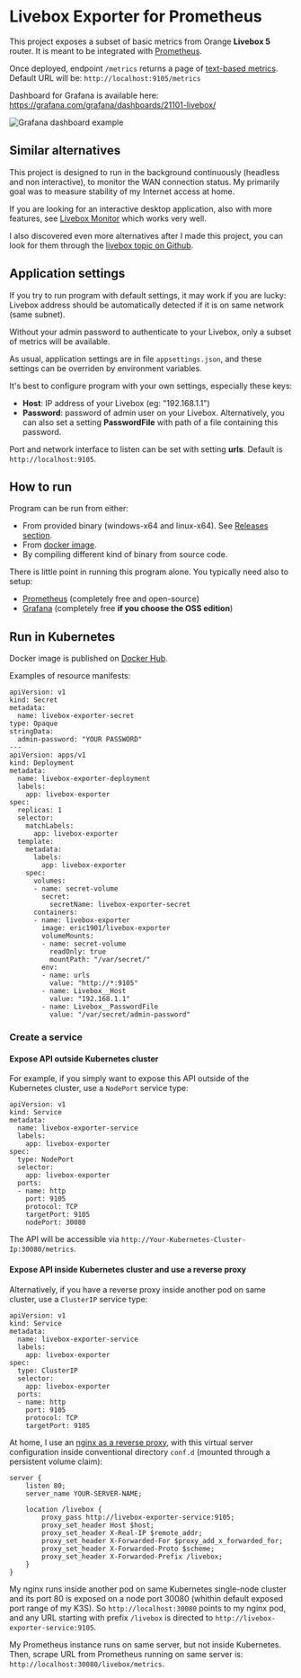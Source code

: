# Livebox Exporter for Prometheus

This project exposes a subset of basic metrics from Orange **Livebox 5** router.
It is meant to be integrated with [Prometheus](https://prometheus.io/docs/instrumenting/exporters/).

Once deployed, endpoint `/metrics` returns a page of [text-based metrics](https://prometheus.io/docs/instrumenting/exposition_formats/#text-based-format/). Default URL will be: `http://localhost:9105/metrics`

Dashboard for Grafana is available here: https://grafana.com/grafana/dashboards/21101-livebox/

![Grafana dashboard example](graphics/grafana-dashboard-sample.png)

## Similar alternatives

This project is designed to run in the background continuously (headless and non interactive), to monitor the WAN connection status. My primarily goal was to measure stability of my Internet access at home.

If you are looking for an interactive desktop application, also with more features, see [Livebox Monitor](https://github.com/p-dor/LiveboxMonitor) which works very well.

I also discovered even more alternatives after I made this project, you can look for them through the [livebox topic on Github](https://github.com/topics/livebox).

## Application settings

If you try to run program with default settings, it may work if you are lucky: Livebox address should be automatically detected if it is on same network (same subnet). 

Without your admin password to authenticate to your Livebox, only a subset of metrics will be available.

As usual, application settings are in file `appsettings.json`, and these settings can be overriden by environment variables.

It's best to configure program with your own settings, especially these keys:

- **Host**: IP address of your Livebox (eg: "192.168.1.1")
- **Password**: password of admin user on your Livebox. Alternatively, you can also set a setting **PasswordFile** with path of a file containing this password.

Port and network interface to listen can be set with setting **urls**. Default is `http://localhost:9105`.

## How to run

Program can be run from either:

- From provided binary (windows-x64 and linux-x64). See [Releases section](https://github.com/eric-b/livebox-exporter/releases/latest).
- From [docker image](https://hub.docker.com/r/eric1901/livebox-exporter).
- By compiling different kind of binary from source code.

There is little point in running this program alone. You typically need also to setup:

- [Prometheus](https://prometheus.io/) (completely free and open-source)
- [Grafana](https://grafana.com/docs/grafana/latest/setup-grafana/installation/) (completely free **if you choose the OSS edition**)

## Run in Kubernetes

Docker image is published on [Docker Hub](https://hub.docker.com/r/eric1901/livebox-exporter).

Examples of resource manifests:

```
apiVersion: v1
kind: Secret
metadata:
  name: livebox-exporter-secret
type: Opaque
stringData:
  admin-password: "YOUR PASSWORD"
---
apiVersion: apps/v1
kind: Deployment
metadata:
  name: livebox-exporter-deployment
  labels:
    app: livebox-exporter
spec:
  replicas: 1
  selector:
    matchLabels:
      app: livebox-exporter
  template:
    metadata:
      labels:
        app: livebox-exporter
    spec:
      volumes:
      - name: secret-volume
        secret:
          secretName: livebox-exporter-secret
      containers:
      - name: livebox-exporter
        image: eric1901/livebox-exporter
        volumeMounts:
        - name: secret-volume
          readOnly: true
          mountPath: "/var/secret/"
        env:
        - name: urls
          value: "http://*:9105"
        - name: Livebox__Host
          value: "192.168.1.1"
        - name: Livebox__PasswordFile
          value: "/var/secret/admin-password"
```

### Create a service

#### Expose API outside Kubernetes cluster

For example, if you simply want to expose this API outside of the Kubernetes cluster, use a `NodePort` service type:

```
apiVersion: v1
kind: Service
metadata:
  name: livebox-exporter-service
  labels:
    app: livebox-exporter
spec:
  type: NodePort
  selector:
    app: livebox-exporter
  ports:
  - name: http
    port: 9105
    protocol: TCP
    targetPort: 9105
    nodePort: 30080
```

The API will be accessible via `http://Your-Kubernetes-Cluster-Ip:30080/metrics`.

#### Expose API inside Kubernetes cluster and use a reverse proxy

Alternatively, if you have a reverse proxy inside another pod on same cluster, use a `ClusterIP` service type:

```
apiVersion: v1
kind: Service
metadata:
  name: livebox-exporter-service
  labels:
    app: livebox-exporter
spec:
  type: ClusterIP
  selector:
    app: livebox-exporter
  ports:
  - name: http
    port: 9105
    protocol: TCP
    targetPort: 9105
```

At home, I use an [nginx as a reverse proxy](https://docs.nginx.com/nginx/admin-guide/basic-functionality/managing-configuration-files/#virtual-servers), with this virtual server configuration inside conventional directory `conf.d` (mounted through a persistent volume claim):

```
server {
    listen 80;
    server_name YOUR-SERVER-NAME;

    location /livebox {
        proxy_pass http://livebox-exporter-service:9105;
        proxy_set_header Host $host;
        proxy_set_header X-Real-IP $remote_addr;
        proxy_set_header X-Forwarded-For $proxy_add_x_forwarded_for;
        proxy_set_header X-Forwarded-Proto $scheme;
        proxy_set_header X-Forwarded-Prefix /livebox;
    }
}
```

My nginx runs inside another pod on same Kubernetes single-node cluster and its port 80 is exposed on a node port 30080 (whithin default exposed port range of my K3S).
So `http://localhost:30080` points to my nginx pod, and any URL starting with prefix `/livebox` is directed to `http://livebox-exporter-service:9105`.

My Prometheus instance runs on same server, but not inside Kubernetes. Then, scrape URL from Prometheus running on same server is: `http://localhost:30080/livebox/metrics`.
